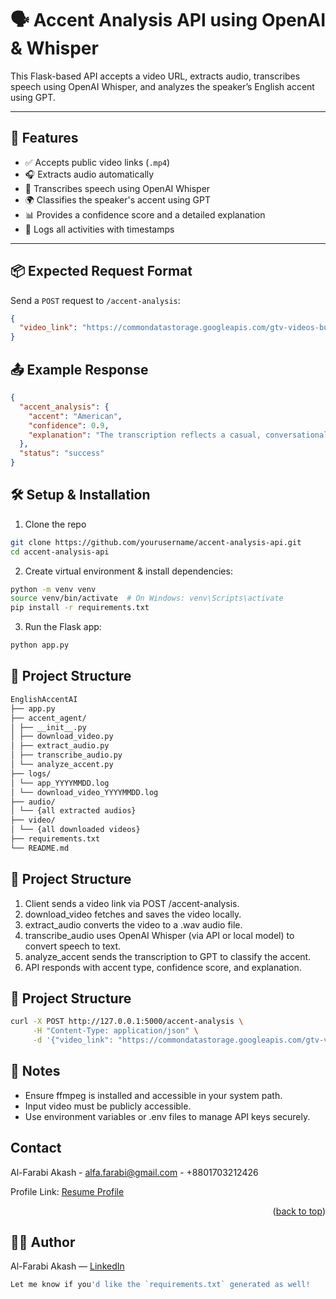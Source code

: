 # 🗣️ Accent Analysis API using OpenAI & Whisper

This Flask-based API accepts a video URL, extracts audio, transcribes speech using OpenAI Whisper, and analyzes the speaker’s English accent using GPT.

---

## 🚀 Features

- ✅ Accepts public video links (`.mp4`)
- 🎧 Extracts audio automatically
- 📝 Transcribes speech using OpenAI Whisper
- 🌍 Classifies the speaker's accent using GPT
- 📊 Provides a confidence score and a detailed explanation
- 📁 Logs all activities with timestamps

---

## 📦 Expected Request Format

Send a `POST` request to `/accent-analysis`:

```json
{
  "video_link": "https://commondatastorage.googleapis.com/gtv-videos-bucket/sample/WeAreGoingOnBullrun.mp4"
}
```

## 📤 Example Response

```json
{
  "accent_analysis": {
    "accent": "American",
    "confidence": 0.9,
    "explanation": "The transcription reflects a casual, conversational style typical of American English. Phrases like 'oh, yeah' and the reference to specific American car models (Ford SVT Raptor, Shelby GT500) suggest a cultural context rooted in the United States. Additionally, the use of 'we're going to' and the overall sentence structure align with American speech patterns. The speaker's enthusiasm and informal tone further support this classification."
  },
  "status": "success"
}
```

## 🛠️ Setup & Installation

1. Clone the repo

```bash
git clone https://github.com/yourusername/accent-analysis-api.git
cd accent-analysis-api
```

2. Create virtual environment & install dependencies:

```bash
python -m venv venv
source venv/bin/activate  # On Windows: venv\Scripts\activate
pip install -r requirements.txt
```

3. Run the Flask app:

```bash
python app.py
```

## 📁 Project Structure

```bash
EnglishAccentAI
├── app.py
├── accent_agent/
│ ├── __init__.py
│ ├── download_video.py
│ ├── extract_audio.py
│ ├── transcribe_audio.py
│ └── analyze_accent.py
├── logs/
│ └── app_YYYYMMDD.log
│ └── download_video_YYYYMMDD.log
├── audio/
│ └── {all extracted audios}
├── video/
│ └── {all downloaded videos}
├── requirements.txt
└── README.md
```

## 📁 Project Structure

1. Client sends a video link via POST /accent-analysis.
2. download_video fetches and saves the video locally.
3. extract_audio converts the video to a .wav audio file.
4. transcribe_audio uses OpenAI Whisper (via API or local model) to convert speech to text.
5. analyze_accent sends the transcription to GPT to classify the accent.
6. API responds with accent type, confidence score, and explanation.

## 📁 Project Structure

```bash
curl -X POST http://127.0.0.1:5000/accent-analysis \
     -H "Content-Type: application/json" \
     -d '{"video_link": "https://commondatastorage.googleapis.com/gtv-videos-bucket/sample/WeAreGoingOnBullrun.mp4"}'
```

## 📌 Notes

- Ensure ffmpeg is installed and accessible in your system path.
- Input video must be publicly accessible.
- Use environment variables or .env files to manage API keys securely.

<!-- CONTACT -->

## Contact

Al-Farabi Akash - alfa.farabi@gmail.com - +8801703212426

Profile Link: [Resume Profile](https://farabiakash.github.io/)

<p align="right">(<a href="#readme-top">back to top</a>)</p>

<!-- Author -->

## 👨‍💻 Author

Al-Farabi Akash — [LinkedIn](https://www.linkedin.com/in/al-farabi-akash/)

```bash
Let me know if you'd like the `requirements.txt` generated as well!
```
